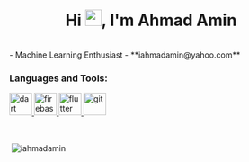 <h1 align="center">Hi <img src="https://github.com/rajput2107/rajput2107/blob/master/Assets/Hi.gif" width="29px">, I'm Ahmad Amin</h1>
<br />
- Machine Learning Enthusiast
- **iahmadamin@yahoo.com**
<br />

<h3 align="left">Languages and Tools:</h3>
<p align="left">  </a> <a href="https://dart.dev" target="_blank"> <img src="https://www.vectorlogo.zone/logos/dartlang/dartlang-icon.svg" alt="dart" width="40" height="40"/> </a> <a href="https://firebase.google.com/" target="_blank"> <img src="https://www.vectorlogo.zone/logos/firebase/firebase-icon.svg" alt="firebase" width="40" height="40"/> </a> <a href="https://flutter.dev" target="_blank"> <img src="https://www.vectorlogo.zone/logos/flutterio/flutterio-icon.svg" alt="flutter" width="40" height="40"/> </a> <a href="https://git-scm.com/" target="_blank"> <img src="https://www.vectorlogo.zone/logos/git-scm/git-scm-icon.svg" alt="git" width="40" height="40"/> </a>  </p>
<br />


<p>&nbsp;<img align="center" src="https://github-readme-stats.vercel.app/api?username=iahmadamin&show_icons=true&locale=en" alt="iahmadamin" /></p>
<br />
